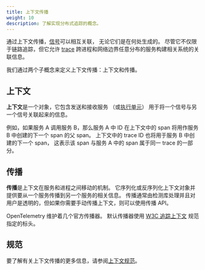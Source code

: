 ```yaml
---
title: 上下文传播
weight: 10
description: 了解实现分布式追踪的概念。
---
```


通过上下文传播，[信号](/docs/concepts/signals)可以相互关联，
无论它们是在何处生成的。
尽管它不仅限于链路追踪，但它允许 [trace](/docs/concepts/signals/traces)
跨进程和网络边界任意分布的服务构建相关系统的关联信息。

我们通过两个子概念来定义上下文传播：上下文和传播。

## 上下文

**上下文**是一个对象，它包含发送和接收服务
（或[执行单元](/docs/specs/otel/glossary/#execution-unit)）
用于将一个信号与另一个信号关联起来的信息。

例如，如果服务 A 调用服务 B，那么服务 A 中 ID 在上下文中的 span 将用作服务
B 中创建的下一个 span 的父 span。
上下文中的 trace ID 也将用于服务 B 中创建的下一个 span，
这表示该 span 与服务 A 中的 span 属于同一 trace 的一部分。

## 传播

**传播**是上下文在服务和进程之间移动的机制。
它序列化或反序列化上下文对象并提供要从一个服务传播到另一个服务的相关信息。
传播通常由检测库处理并且对用户是透明的，但如果你需要手动传播上下文，则可以使用传播 API。

OpenTelemetry 维护着几个官方传播器。
默认传播器使用 [W3C 追踪上下文](https://www.w3.org/TR/trace-context/)
规范指定的标头。

## 规范

要了解有关上下文传播的更多信息，请参阅[上下文规范](/docs/specs/otel/context/)。
